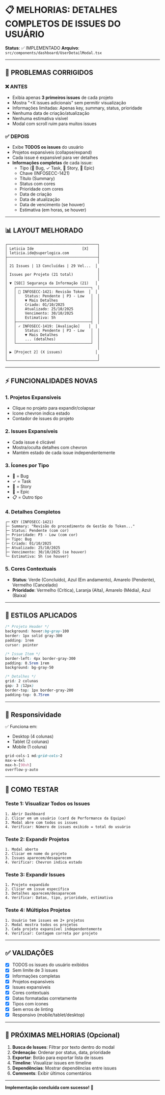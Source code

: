 # 📋 MELHORIAS: DETALHES COMPLETOS DE ISSUES DO USUÁRIO

**Status**: ✅ IMPLEMENTADO
**Arquivo**: `src/components/dashboard/UserDetailModal.tsx`

---

## 🎯 PROBLEMAS CORRIGIDOS

### ❌ ANTES
- Exibia apenas **3 primeiros issues** de cada projeto
- Mostra "+X issues adicionais" sem permitir visualização
- Informações limitadas: Apenas key, summary, status, prioridade
- Nenhuma data de criação/atualização
- Nenhuma estimativa visível
- Modal com scroll ruim para muitos issues

### ✅ DEPOIS
- Exibe **TODOS os issues** do usuário
- Projetos expansíveis (collapse/expand)
- Cada issue é expansível para ver detalhes
- **Informações completas** de cada issue:
  - Tipo (🐛 Bug, ✓ Task, 📖 Story, 🎯 Epic)
  - Chave (INFOSECC-1421)
  - Título (Summary)
  - Status com cores
  - Prioridade com cores
  - Data de criação
  - Data de atualização
  - Data de vencimento (se houver)
  - Estimativa (em horas, se houver)

---

## 📊 LAYOUT MELHORADO

```
┌─────────────────────────────────────────┐
│ Leticia Ide                      [X]    │
│ leticia.ide@superlogica.com             │
├─────────────────────────────────────────┤
│                                         │
│ 21 Issues | 13 Concluídas | 29 Vel...  │
│                                         │
│ Issues por Projeto (21 total)           │
│                                         │
│ ▼ [SEC] Segurança da Informação (21)   │
│   ┌──────────────────────────────────┐  │
│   │ 🐛 INFOSECC-1421: Revisão Token  │  │
│   │    Status: Pendente | P3 - Low   │  │
│   │    ▼ Mais Detalhes               │  │
│   │    Criado: 01/10/2025            │  │
│   │    Atualizado: 25/10/2025        │  │
│   │    Vencimento: 30/10/2025        │  │
│   │    Estimativa: 5h                │  │
│   ├──────────────────────────────────┤  │
│   │ ✓ INFOSECC-1419: [Avaliação]    │  │
│   │    Status: Pendente | P3 - Low   │  │
│   │    ▼ Mais Detalhes               │  │
│   │    ... (detalhes)                │  │
│   └──────────────────────────────────┘  │
│                                         │
│ ▶ [Project 2] (X issues)               │
│                                         │
└─────────────────────────────────────────┘
```

---

## ⚡ FUNCIONALIDADES NOVAS

### 1. **Projetos Expansíveis**
- Clique no projeto para expandir/colapsar
- Icone chevron indica estado
- Contador de issues do projeto

### 2. **Issues Expansíveis**
- Cada issue é clicável
- Mostra/oculta detalhes com chevron
- Mantém estado de cada issue independentemente

### 3. **Ícones por Tipo**
- 🐛 = Bug
- ✓ = Task
- 📖 = Story
- 🎯 = Epic
- 📋 = Outro tipo

### 4. **Detalhes Completos**
```
┌─ KEY (INFOSECC-1421)
├─ Summary: "Revisão do procedimento de Gestão do Token..."
├─ Status: Pendente (com cor)
├─ Prioridade: P3 - Low (com cor)
├─ Tipo: Bug
├─ Criado: 01/10/2025
├─ Atualizado: 25/10/2025
├─ Vencimento: 30/10/2025 (se houver)
└─ Estimativa: 5h (se houver)
```

### 5. **Cores Contextuais**
- **Status**: Verde (Concluído), Azul (Em andamento), Amarelo (Pendente), Vermelho (Cancelado)
- **Prioridade**: Vermelho (Crítica), Laranja (Alta), Amarelo (Média), Azul (Baixa)

---

## 🎨 ESTILOS APLICADOS

```css
/* Projeto Header */
background: hover:bg-gray-100
border: 1px solid gray-300
padding: 1rem
cursor: pointer

/* Issue Item */
border-left: 4px border-gray-300
padding: 0.5rem 1rem
background: bg-gray-50

/* Detalhes */
grid: 2 colunas
gap: 3 (12px)
border-top: 1px border-gray-200
padding-top: 0.75rem
```

---

## 📱 Responsividade

✅ Funciona em:
- Desktop (4 colunas)
- Tablet (2 colunas)
- Mobile (1 coluna)

```css
grid-cols-1 md:grid-cols-2
max-w-4xl
max-h-[90vh]
overflow-y-auto
```

---

## 🧪 COMO TESTAR

### Teste 1: Visualizar Todos os Issues
```
1. Abrir Dashboard
2. Clicar em um usuário (card de Performance da Equipe)
3. Modal abre com todos os issues
4. Verificar: Número de issues exibido = total do usuário
```

### Teste 2: Expandir Projetos
```
1. Modal aberto
2. Clicar em nome do projeto
3. Issues aparecem/desaparecem
4. Verificar: Chevron indica estado
```

### Teste 3: Expandir Issues
```
1. Projeto expandido
2. Clicar em issue específica
3. Detalhes aparecem/desaparecem
4. Verificar: Datas, tipo, prioridade, estimativa
```

### Teste 4: Múltiplos Projetos
```
1. Usuário tem issues em 2+ projetos
2. Modal mostra todos os projetos
3. Cada projeto expansível independentemente
4. Verificar: Contagem correta por projeto
```

---

## ✅ VALIDAÇÕES

- [x] TODOS os issues do usuário exibidos
- [x] Sem limite de 3 issues
- [x] Informações completas
- [x] Projetos expansíveis
- [x] Issues expansíveis
- [x] Cores contextuais
- [x] Datas formatadas corretamente
- [x] Tipos com ícones
- [x] Sem erros de linting
- [x] Responsivo (mobile/tablet/desktop)

---

## 🚀 PRÓXIMAS MELHORIAS (Opcional)

1. **Busca de Issues**: Filtrar por texto dentro do modal
2. **Ordenação**: Ordenar por status, data, prioridade
3. **Exportar**: Botão para exportar lista de issues
4. **Timeline**: Visualizar issues em timeline
5. **Dependências**: Mostrar dependências entre issues
6. **Comments**: Exibir últimos comentários

---

**Implementação concluída com sucesso!** 🎉
